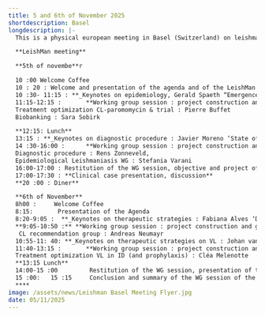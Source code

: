```yaml
---
title: 5 and 6th of November 2025
shortdescription: Basel
longdescription: |-
  This is a physical european meeting in Basel (Switzerland) on leishmaniasis on 5 and 6th of November

  **LeishMan meeting**

  **5th of novembe**r

  10 :00 Welcome Coffee
  10 : 20 : Welcome and presentation of the agenda and of the LeishMan website
  10 :30- 11:15 : **_Keynotes on epidemiology, Gerald Spaeth “Emergence of highly pathogenic Leishmania infantum strains in Italy: Epidemiology and comparative genomic assessment »_**
  11:15-12:15 :       **Working group session : project construction and grant application**
  Treatment optimization CL-paromomycin & trial : Pierre Buffet
  Biobanking : Sara Sobirk

  **12:15: Lunch**
  13:15 : **_Keynotes on diagnostic procedure : Javier Moreno ‘State of the art’_**
  14 :30-16:00 :      **Working group session : project construction and grant application**
  Diagnostic procedure : Rens Zonneveld,
  Epidemiological Leishmaniasis WG : Stefania Varani
  16:00-17:00 : Restitution of the WG session, objective and project of each WG of the day
  17:00-17:30 : **Clinical case presentation, discussion**
  **20 :00 : Diner**

  **6th of November** 
  8h00 :     Welcome Coffee
  8:15:       Presentation of the Agenda
  8:20-9:05 :  **_Keynotes on therapeutic strategies : Fabiana Alves ‘Drug development’_**
  **9:05-10:50 :** **Working group session : project construction and grant application**
   CL recommendation group : Andreas Neumayr
  10:55-11: 40: **_Keynotes on therapeutic strategies on VL : Johan van Griensven ‘Immunotherapy for VL’_**
  11:40-13:15 :       **Working group session : project construction and grant application**
  Treatment optimization VL in ID (and prophylaxis) : Cléa Melenotte
  **13:15 Lunch** 
  14:00-15 :00         Restitution of the WG session, presentation of the project for asking grant of each WG
  15 :00:   15 :15     Conclusion and summary of the WG session of the whole meeting
  ****
image: /assets/news/Leishman Basel Meeting Flyer.jpg
date: 05/11/2025
---
```


